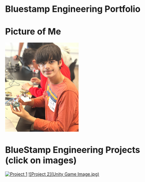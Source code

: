 # Bluestamp Engineering Portfolio

# Picture of Me
<img src="Zia-Headshot-Large.png" alt="Photo of me" />

# BlueStamp Engineering Projects (click on images)

[![Project 1](Piccture-Hexapod.png)](./project1.html)
[![Project 2](Unity Game Image.jpg)](./project2.html)

